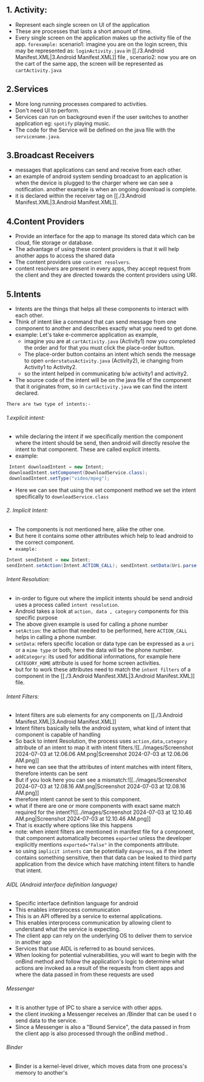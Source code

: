 
## 1. Activity: 
   - Represent each single screen on  UI of the application 
   - These  are processes that lasts a short amount of time.
   - Every single screen on the application makes up the activity file of the app. `forexample:`
    scenario1: imagine you are on the login screen, this may be represented as: `loginActivity.java` in  [[./3.Android Manifest.XML|3.Android Manifest.XML]] file , 
    scenario2: now you are on the cart of the same app, the screen  will be represented as `cartActivity.java` 


## 2.Services
- More long running processes compared to activities.
- Don't need UI to perform.
- Services can run on background even if the user switches to another application eg: `spotify` playing music.
- The code for the Service will be defined on the java file with the `servicename.java`.

## 3.Broadcast Receivers
- messages that applications can send and receive from each other.
- an example of android system sending broadcast to an application  is when the device is plugged to the charger where we can see a notification. another example is when an ongoing download is complete.
- it is declared within the receiver tag on [[./3.Android Manifest.XML|3.Android Manifest.XML]].

## 4.Content Providers 
- Provide an interface for the app to manage its stored data which can be  cloud, file  storage or database.
- The advantage of using these content providers is that it will help another apps to access the shared data 
- The content providers use `content resolvers`.
- content resolvers are present in every apps, they accept request from the client and they are directed towards the content providers using URI. 
   
## 5.Intents
- Intents are the things that helps all these components to interact with each other.
- Think of intent like a command that can send message from one component to another and describes exactly what you need to get done.
- example: Let's take  e-commerce application as example, 
    - imagine you are at `cartActivity.java` (Activity1) now you completed the order and for that you must click the place-order button.
    - The place-order button contains an intent which  sends the message to open `orderstatusActivity.java` (Activity2), ie changing from Activity1 to Activity2.
    -  so the intent helped in communicating b/w activity1 and activity2.
-  The source code of the intent will be on the java file of the component that it originates from, so in `cartActivity.java` we can find the intent declared.


`There are two type of intents:-`

###### 1.explicit intent:
- while declaring the intent if we specifically mention the component where the intent should be send, then android will directly resolve the intent to that component. These are called explicit intents.
- example:
```java
 Intent downloadIntent = new Intent;
 downloadIntent.setComponent(DownloadService.class);     
 downloadIntent.setType("video/mpeg");
```
- Here we can see that using the set component method we set the intent specifically to `downloadService.class` 

###### 2. Implicit Intent:
- The components is not mentioned here, alike the other one.
- But here it contains some other attributes which help to lead android to the correct component.
- `example:`
```java
Intent sendIntent = new Intent;
sendIntent.setAction(Intent.ACTION_CALL); sendIntent.setData(Uri.parse("tel:+15555555555")); sendIntent.addCategory(Intent.CATEGORY_HOME);
```

###### Intent Resolution:
- in-order to figure out where the implicit intents should be send android uses a process called `intent resolution`.
-  Android takes a look at `action, data , category` components for this specific purpose 
- The above given example is used for calling a phone number
- `setAction`: the action that needed to be performed, here `ACTION_CALL` helps in calling a phone number.
- `setData`: refers specific location or data type can be expressed as a `uri` or a `mime type`  or both, here the data will be the phone number. 
- `addCategory`:  its used for additional informations, for example here `CATEGORY_HOME` attribute is used for home screen activities.
- but for to work these attributes need to match the `intent filters` of a component in the [[./3.Android Manifest.XML|3.Android Manifest.XML]] file.

###### Intent Filters:
- Intent filters are sub elements for any components on [[./3.Android Manifest.XML|3.Android Manifest.XML]]
- Intent filters basically tells the android system, what kind of intent that component is capable of handling
- So back to intent Resolution, the process uses `action,data,category` attribute of an intent  to map it with intent filters.![[../images/Screenshot 2024-07-03 at 12.06.06 AM.png|Screenshot 2024-07-03 at 12.06.06 AM.png]]
- here we can see that the attributes of intent matches with intent filters, therefore intents can be sent
- But if you look here you can see a mismatch:![[../images/Screenshot 2024-07-03 at 12.08.16 AM.png|Screenshot 2024-07-03 at 12.08.16 AM.png]]
- therefore intent cannot be sent to this component.
- what if there are one or more components with exact same match required for the intent?![[../images/Screenshot 2024-07-03 at 12.10.46 AM.png|Screenshot 2024-07-03 at 12.10.46 AM.png]]
- That is exactly where options like this happens
- note: when intent filters are mentioned in manifest file for a component, that component automatically becomes `exported` unless the developer explicitly mentions `exported="False"`  in the components attribute.
- so using `implicit intents` can be potentially `dangerous`, as if the intent contains something sensitive, then that data can be leaked to third party application from the device which have matching intent filters to handle that intent.

###### AIDL (Android interface definition language)

- Specific interface definition language for android
- This enables interprocess communication
- This is an API offered by a service to external applications.
- This enables interprocess communication by allowing client to understand what the service is expecting.
- The client app can rely on the underlying OS to deliver them to service in another app
- Services that use AIDL is referred to as bound services.
- When looking for potential vulnerabilities, you will want to begin with the onBind method and follow the application's logic to determine what actions are invoked as a result of the requests from client apps and where the data passed in from these requests are used

###### Messenger
- It is another type of IPC to share a service with other apps.
- the client invoking a Messenger receives an /Binder that can be used t o send data to the service.
- Since a Messenger is also a "Bound Service", the data passed in from the client app is also processed through the onBind method .



###### Binder
- Binder is a kernel-level driver, which moves data from one process's memory to another's